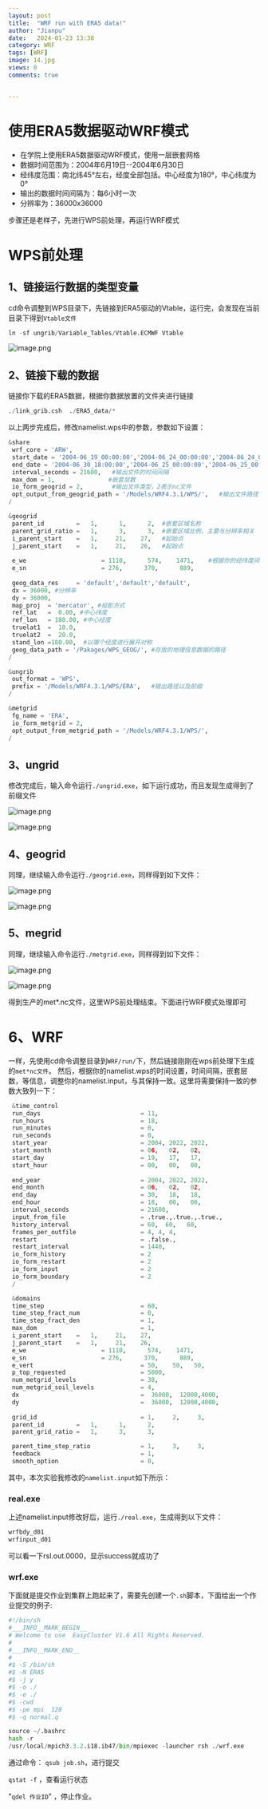```yaml
---
layout: post
title:  "WRF run with ERA5 data!"
author: "Jianpu"
date:   2024-01-23 13:38
category: WRF
tags: [WRF]
image: 14.jpg
views: 0
comments: true


---
```



# 使用ERA5数据驱动WRF模式

- 在学院上使用ERA5数据驱动WRF模式，使用一层嵌套网格
- 数据时间范围为：2004年6月19日--2004年6月30日
- 经纬度范围：南北纬45°左右，经度全部包括。中心经度为180°，中心纬度为0°
- 输出的数据时间间隔为：每6小时一次
- 分辨率为：36000x36000

步骤还是老样子，先进行WPS前处理，再运行WRF模式


# WPS前处理
## 1、链接运行数据的类型变量
cd命令调整到WPS目录下，先链接到ERA5驱动的Vtable，运行完，会发现在当前目录下得到`Vtable文件`
```python
ln -sf ungrib/Variable_Tables/Vtable.ECMWF Vtable
```
![image.png](https://s2.loli.net/2024/01/25/6GfZAorUnK9VpIH.png)

## 2、链接下载的数据

链接你下载的ERA5数据，根据你数据放置的文件夹进行链接
```python
./link_grib.csh  ./ERA5_data/*
```
以上两步完成后，修改namelist.wps中的参数，参数如下设置：

```python
&share
 wrf_core = 'ARW',
 start_date = '2004-06_19_00:00:00','2004-06_24_00:00:00','2004-06_24_00:00:00',  
 end_date = '2004-06_30_18:00:00','2004-06_25_00:00:00','2004-06_25_00:00:00',
 interval_seconds = 21600,   #输出文件的时间间隔
 max_dom = 1,               #嵌套层数
 io_form_geogrid = 2,        #输出文件类型，2表示nc文件
 opt_output_from_geogrid_path = '/Models/WRF4.3.1/WPS/',   #输出文件路径
/

&geogrid
 parent_id         =   1,      1,      2,  #嵌套区域名称
 parent_grid_ratio =   1,      3,      3,  #嵌套区域比例，主要与分辨率相关
 i_parent_start    =   1,     21,    27,   #起始点
 j_parent_start    =   1,     21,    26,   #起始点
 
 e_we                     = 1110,      574,    1471,    #根据你的经纬度间隔计算的而来
 e_sn                     = 276,      370,      889,
 
 geog_data_res     = 'default','default','default',
 dx = 36000, #分辨率
 dy = 36000,
 map_proj  = 'mercator', #投影方式
 ref_lat   =  0.00, #中心纬度
 ref_lon   = 180.00, #中心经度
 truelat1  =  10.0,
 truelat2  =  20.0,
 stand_lon =180.00,  #以哪个经度进行展开对称
 geog_data_path = '/Pakages/WPS_GEOG/', #存放的地理信息数据的路径
/

&ungrib
 out_format = 'WPS',
 prefix = '/Models/WRF4.3.1/WPS/ERA',   #输出路径以及前缀
/

&metgrid
 fg_name = 'ERA',
 io_form_metgrid = 2, 
 opt_output_from_metgrid_path = '/Models/WRF4.3.1/WPS/',
/
```

## 3、ungrid 
修改完成后，输入命令运行`./ungrid.exe`，如下运行成功，而且发现生成得到了前缀文件

![image.png](https://s2.loli.net/2024/01/25/mu3OPFEa7IhNDRv.png)


![image.png](https://s2.loli.net/2024/01/25/xVWkBbr39K8gXAa.png)

## 4、geogrid
同理，继续输入命令运行`./geogrid.exe`，同样得到如下文件：


![image.png](https://s2.loli.net/2024/01/25/ORN5vUuGYw6jtxa.png)

![image.png](https://s2.loli.net/2024/01/25/wpaPBYjoQRF7EOJ.png)


## 5、megrid
同理，继续输入命令运行`./metgrid.exe`，同样得到如下文件：

![image.png](https://s2.loli.net/2024/01/25/2WFRgCVODZkKAc9.png)

![image.png](https://s2.loli.net/2024/01/25/8EGglLPbYSKXQ9N.png)

得到生产的met*.nc文件，这里WPS前处理结束。下面进行WRF模式处理即可

# 6、WRF

一样，先使用cd命令调整目录到`WRF/run/`下，然后链接刚刚在wps前处理下生成的`met*nc文件`。
然后，根据你的namelist.wps的时间设置，时间间隔，嵌套层数，等信息，调整你的namelist.input，与其保持一致。这里将需要保持一致的参数大致列一下：

```python
 &time_control
 run_days                            = 11,
 run_hours                           = 18,
 run_minutes                         = 0,
 run_seconds                         = 0,
 start_year                          = 2004, 2022, 2022,
 start_month                         = 06,   02,   02,
 start_day                           = 19,   17,   17,
 start_hour                          = 00,   00,   00,
 
 end_year                            = 2004, 2022, 2022,
 end_month                           = 06,   02,   02,
 end_day                             = 30,   18,   18,
 end_hour                            = 18,   00,   00,
 interval_seconds                    = 21600,
 input_from_file                     = .true.,.true.,.true.,
 history_interval                    = 60,  60,   60,
 frames_per_outfile                  = 4, 4, 4,
 restart                             = .false.,
 restart_interval                    = 1440,
 io_form_history                     = 2
 io_form_restart                     = 2
 io_form_input                       = 2
 io_form_boundary                    = 2
 /

 &domains
 time_step                           = 60,
 time_step_fract_num                 = 0,
 time_step_fract_den                 = 1,
 max_dom                             = 1,
 i_parent_start    =   1,     21,    27,
 j_parent_start    =   1,     21,    26,
 e_we                     = 1110,      574,    1471,
 e_sn                     = 276,      370,      889,
 e_vert                              = 50,    50,   50,
 p_top_requested                     = 5000,
 num_metgrid_levels                  = 38,
 num_metgrid_soil_levels             = 4,
 dx                                  =  36000,  12000,4000,
 dy                                  =  36000,  12000,4000,
 
 grid_id                             = 1,     2,     3,
 parent_id         =   1,      1,      2,
 parent_grid_ratio =   1,      3,      3,

 parent_time_step_ratio              = 1,     3,     3,
 feedback                            = 1,
 smooth_option                       = 0,
```
其中，本次实验我修改的`namelist.input`如下所示：


### real.exe

上述namelist.input修改好后，运行`./real.exe`，生成得到以下文件：

```python
wrfbdy_d01
wrfinput_d01
```
可以看一下rsl.out.0000，显示success就成功了
### wrf.exe

下面就是提交作业到集群上跑起来了，需要先创建一个`.sh`脚本，下面给出一个作业提交的例子:

```python
#!/bin/sh 
#___INFO__MARK_BEGIN__
# Welcome to use  EasyCluster V1.6 All Rights Reserved.
#
#___INFO__MARK_END__
#
#$ -S /bin/sh 
#$ -N ERA5
#$ -j y 
#$ -o ./  
#$ -e ./  
#$ -cwd  
#$ -pe mpi  128
#$ -q normal.q

source ~/.bashrc
hash -r
/usr/local/mpich3.3.2.i18.ib47/bin/mpiexec -launcher rsh ./wrf.exe
```
通过命令：
`qsub job.sh`，进行提交

`qstat -f` ，查看运行状态

"`qdel 作业ID`"  ，停止作业。



